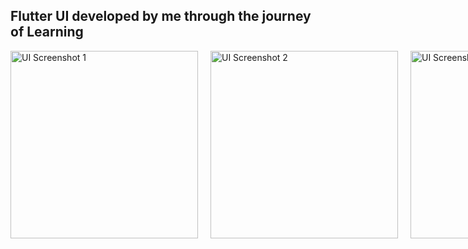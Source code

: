 <h2>Flutter UI developed by me through the journey of Learning</h2>

<div style="display: flex; gap: 20px;">
  <img src="https://github.com/user-attachments/assets/478f38e6-df89-4e1c-857b-58672fe50e58" alt="UI Screenshot 1" width="300" style="vertical-align: top;"/>
  <img src="https://github.com/user-attachments/assets/3eb89fe7-9d22-40c5-9899-9e00292e3fba" alt="UI Screenshot 2" width="300" style="vertical-align: top;"/>
  <img src="https://github.com/user-attachments/assets/ced8674c-4f74-4394-91f1-804e649c750c" alt="UI Screenshot 3" width="300" style="vertical-align: top;"/>
  <img src="https://github.com/user-attachments/assets/0d1c429f-6882-43e9-90a6-d40ef52d9276" alt="UI Screenshot 4" width="300" style="vertical-align: top;"/>
  <img src="https://github.com/user-attachments/assets/3ddae688-e0d5-4997-8f5e-eb53496d75cb" alt="UI Screenshot 4" width="300" style="vertical-align: top;"/>
  <img src="https://github.com/user-attachments/assets/b6f32ef1-5436-4a8c-a4f3-f073158c98d0" alt="UI Screenshot 4" width="300" style="vertical-align: top;"/>
  <img src="https://github.com/user-attachments/assets/b3d56f22-c3dd-4e51-b0cf-0cb2c7ea6ae5" alt="UI Screenshot 4" width="300" style="vertical-align: top;"/>
  <img src="https://github.com/user-attachments/assets/56a62808-72e7-4c60-b803-95f6b9da4b43" alt="UI Screenshot 4" width="300" style="vertical-align: top;"/>
  <img src="https://github.com/user-attachments/assets/3f02f47f-32ff-4130-a06a-9cdace1260a4" alt="UI Screenshot 4" width="300" style="vertical-align: top;"/>
  <img src="https://github.com/user-attachments/assets/037d2577-c87e-4781-a9e7-df7145470d79" alt="UI Screenshot 4" width="300" style="vertical-align: top;"/>
  

![WhatsApp Image 2024-11-12 at 20 21 49_04e1de69](https://github.com/user-attachments/assets/b6f32ef1-5436-4a8c-a4f3-f073158c98d0)
![WhatsApp Image 2024-11-12 at 20 21 49_8dd54b16](https://github.com/user-attachments/assets/b3d56f22-c3dd-4e51-b0cf-0cb2c7ea6ae5)
![WhatsApp Image 2024-11-12 at 20 21 50_1f811d6b](https://github.com/user-attachments/assets/56a62808-72e7-4c60-b803-95f6b9da4b43)
![WhatsApp Image 2024-11-12 at 20 21 50_be4c4d60](https://github.com/user-attachments/assets/3f02f47f-32ff-4130-a06a-9cdace1260a4)
![WhatsApp Image 2024-11-12 at 20 21 50_629f8f81](https://github.com/user-attachments/assets/037d2577-c87e-4781-a9e7-df7145470d79)



   

</div>
